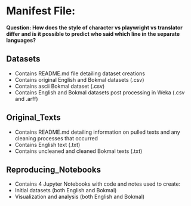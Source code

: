 # Manifest File:

**Question: How does the style of character vs playwright vs translator differ and is it possible to predict who said which line in the separate languages?**

## Datasets
* Contains README.md file detailing dataset creations
* Contains original English and Bokmal datasets (.csv)
* Contains ascii Bokmal dataset (.csv)
* Contains English and Bokmal datasets post processing in Weka (.csv and .arff)

## Original_Texts
* Contains README.md detailing information on pulled texts and any cleaning processes that occurred
* Contains English text (.txt)
* Contains uncleaned and cleaned Bokmal texts (.txt)

## Reproducing_Notebooks
* Contains 4 Jupyter Notebooks with code and notes used to create:
* Initial datasets (both English and Bokmal)
* Visualization and analysis (both English and Bokmal)
